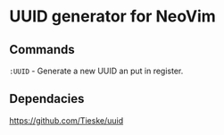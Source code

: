 # UUID generator for NeoVim

## Commands

`:UUID` - Generate a new UUID an put in register.

## Dependacies
https://github.com/Tieske/uuid

